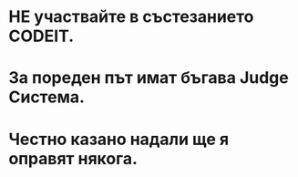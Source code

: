 # НЕ участвайте в състезанието CODEIT.
# За пореден път имат бъгава Judge Система.
# Честно казано надали ще я оправят някога.
